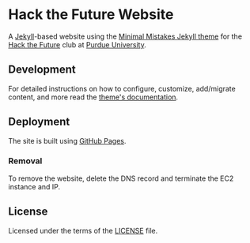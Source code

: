 # Hack the Future Website

A [Jekyll](https://jekyllrb.com/)-based website using the
[Minimal Mistakes Jekyll theme](https://github.com/mmistakes/minimal-mistakes)
for the [Hack the Future](https://htfpurdue.org) club at
[Purdue University](https://purdue.edu).

## Development

For detailed instructions on how to configure, customize, add/migrate content,
and more read the
[theme's documentation](https://mmistakes.github.io/minimal-mistakes/docs/quick-start-guide/).

## Deployment

The site is built using [GitHub Pages](https://pages.github.com/).

### Removal

To remove the website, delete the DNS record and terminate the EC2 instance and
IP.

## License

Licensed under the terms of the [LICENSE](./LICENSE) file.
